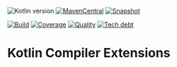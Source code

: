 ![Kotlin version](https://img.shields.io/badge/kotlin-2.0.20-blueviolet?logo=kotlin&logoColor=white)
[![MavenCentral](https://img.shields.io/maven-central/v/com.javiersc.kotlin/kotlin-compiler-extensions?label=MavenCentral)](https://repo1.maven.org/maven2/com/javiersc/kotlin/kotlin-compiler-extensions/)
[![Snapshot](https://img.shields.io/nexus/s/com.javiersc.kotlin/kotlin-compiler-extensions?server=https%3A%2F%2Foss.sonatype.org%2F&label=Snapshot)](https://oss.sonatype.org/content/repositories/snapshots/com/javiersc/kotlin/kotlin-compiler-extensions/)

[![Build](https://img.shields.io/github/actions/workflow/status/JavierSegoviaCordoba/kotlin-compiler-extensions/build-kotlin.yaml?label=Build&logo=GitHub)](https://github.com/JavierSegoviaCordoba/kotlin-compiler-extensions/tree/main)
[![Coverage](https://img.shields.io/sonar/coverage/com.javiersc.kotlin:kotlin-compiler-extensions?label=Coverage&logo=SonarCloud&logoColor=white&server=https%3A%2F%2Fsonarcloud.io)](https://sonarcloud.io/dashboard?id=com.javiersc.kotlin:kotlin-compiler-extensions)
[![Quality](https://img.shields.io/sonar/quality_gate/com.javiersc.kotlin:kotlin-compiler-extensions?label=Quality&logo=SonarCloud&logoColor=white&server=https%3A%2F%2Fsonarcloud.io)](https://sonarcloud.io/dashboard?id=com.javiersc.kotlin:kotlin-compiler-extensions)
[![Tech debt](https://img.shields.io/sonar/tech_debt/com.javiersc.kotlin:kotlin-compiler-extensions?label=Tech%20debt&logo=SonarCloud&logoColor=white&server=https%3A%2F%2Fsonarcloud.io)](https://sonarcloud.io/dashboard?id=com.javiersc.kotlin:kotlin-compiler-extensions)

# Kotlin Compiler Extensions
